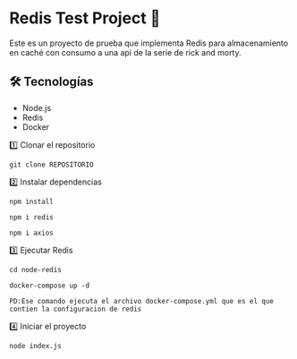 # Redis Test Project 🚀

Este es un proyecto de prueba que implementa Redis para almacenamiento en caché con consumo a una api de la serie de rick and morty.

## 🛠️ Tecnologías  
- Node.js  
- Redis  
- Docker 

1️⃣ Clonar el repositorio  

    git clone REPOSITORIO

    
2️⃣ Instalar dependencias

    npm install

    npm i redis 

    npm i axios
    

    
3️⃣ Ejecutar Redis

    cd node-redis
    
    docker-compose up -d 
    
    PD:Ese comando ejecuta el archivo docker-compose.yml que es el que contien la configuracion de redis


    
4️⃣ Iniciar el proyecto

    node index.js
